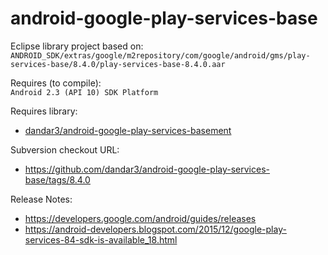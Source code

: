 android-google-play-services-base
=================================

Eclipse library project based on:<br/>
`ANDROID_SDK/extras/google/m2repository/com/google/android/gms/play-services-base/8.4.0/play-services-base-8.4.0.aar`

Requires (to compile):<br/>
`Android 2.3 (API 10) SDK Platform`

Requires library:</br>
* [dandar3/android-google-play-services-basement](https://github.com/dandar3/android-google-play-services-basement)

Subversion checkout URL:<br/>
* https://github.com/dandar3/android-google-play-services-base/tags/8.4.0

Release Notes:<br/>
* https://developers.google.com/android/guides/releases
* https://android-developers.blogspot.com/2015/12/google-play-services-84-sdk-is-available_18.html